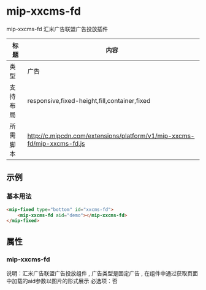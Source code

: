 # mip-xxcms-fd

mip-xxcms-fd 汇米广告联盟广告投放插件

标题|内容
----|----
类型|广告
支持布局|responsive,fixed-height,fill,container,fixed
所需脚本|http://c.mipcdn.com/extensions/platform/v1/mip-xxcms-fd/mip-xxcms-fd.js

## 示例

### 基本用法
```html
<mip-fixed type="bottom" id="xxcms-fd">
    <mip-xxcms-fd aid="demo"></mip-xxcms-fd>
</mip-fixed>
```

## 属性

### mip-xxcms-fd

说明：汇米广告联盟广告投放组件 , 广告类型是固定广告 , 在组件中通过获取页面中加载的aid参数以图片的形式展示
必选项：否